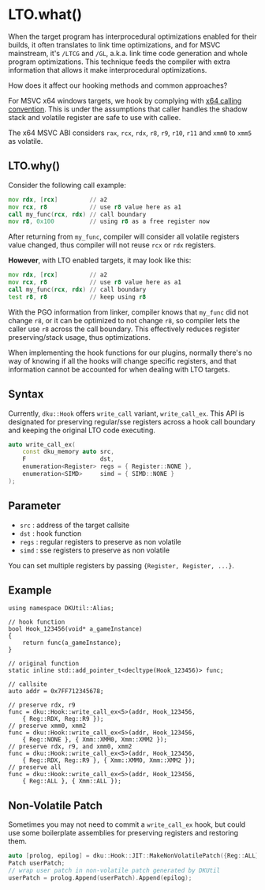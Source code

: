 # LTO.what()

When the target program has interprocedural optimizations enabled for their builds, it often translates to link time optimizations, and for MSVC mainstream, it's `/LTCG` and `/GL`, a.k.a. link time code generation and whole program optimizations. This technique feeds the compiler with extra information that allows it make interprocedural optimizations.  

How does it affect our hooking methods and common approaches?  

For MSVC x64 windows targets, we hook by complying with [x64 calling convention](https://learn.microsoft.com/en-us/cpp/build/x64-calling-convention). This is under the assumptions that caller handles the shadow stack and volatile register are safe to use with callee.  

The x64 MSVC ABI considers `rax`, `rcx`, `rdx`, `r8`, `r9`, `r10`, `r11` and `xmm0` to `xmm5` as volatile.  

## LTO.why()

Consider the following call example: 

```asm
mov rdx, [rcx]         // a2
mov rcx, r8            // use r8 value here as a1
call my_func(rcx, rdx) // call boundary
mov r8, 0x100          // using r8 as a free register now
```

After returning from `my_func`, compiler will consider all volatile registers value changed, thus compiler will not reuse `rcx` or `rdx` registers.

**However**, with LTO enabled targets, it may look like this:

```asm
mov rdx, [rcx]         // a2
mov rcx, r8            // use r8 value here as a1
call my_func(rcx, rdx) // call boundary
test r8, r8            // keep using r8
```

With the PGO information from linker, compiler knows that `my_func` did not change `r8`, or it can be optimized to not change `r8`, so compiler lets the caller use `r8` across the call boundary. This effectively reduces register preserving/stack usage, thus optimizations. 

When implementing the hook functions for our plugins, normally there's no way of knowing if all the hooks will change specific registers, and that information cannot be accounted for when dealing with LTO targets.

## Syntax

Currently, `dku::Hook` offers `write_call` variant, `write_call_ex`. This API is designated for preserving regular/sse registers across a hook call boundary and keeping the original LTO code executing.  

```cpp
auto write_call_ex(
    const dku_memory auto src,
    F                     dst,
    enumeration<Register> regs = { Register::NONE },
    enumeration<SIMD>     simd = { SIMD::NONE }
);
```

## Parameter

+ `src` : address of the target callsite
+ `dst` : hook function
+ `regs` : regular registers to preserve as non volatile
+ `simd` : sse registers to preserve as non volatile

You can set multiple registers by passing `{Register, Register, ...}`.

## Example

```cpp{17,20,23,26}
using namespace DKUtil::Alias;

// hook function
bool Hook_123456(void* a_gameInstance)
{
    return func(a_gameInstance);
}

// original function
static inline std::add_pointer_t<decltype(Hook_123456)> func;

// callsite
auto addr = 0x7FF712345678;

// preserve rdx, r9
func = dku::Hook::write_call_ex<5>(addr, Hook_123456, 
    { Reg::RDX, Reg::R9 });
// preserve xmm0, xmm2
func = dku::Hook::write_call_ex<5>(addr, Hook_123456, 
    { Reg::NONE }, { Xmm::XMM0, Xmm::XMM2 });
// preserve rdx, r9, and xmm0, xmm2
func = dku::Hook::write_call_ex<5>(addr, Hook_123456, 
    { Reg::RDX, Reg::R9 }, { Xmm::XMM0, Xmm::XMM2 });
// preserve all
func = dku::Hook::write_call_ex<5>(addr, Hook_123456, 
    { Reg::ALL }, { Xmm::ALL });
```

## Non-Volatile Patch

Sometimes you may not need to commit a `write_call_ex` hook, but could use some boilerplate assemblies for preserving registers and restoring them.

```cpp
auto [prolog, epilog] = dku::Hook::JIT::MakeNonVolatilePatch({Reg::ALL});
Patch userPatch;
// wrap user patch in non-volatile patch generated by DKUtil
userPatch = prolog.Append(userPatch).Append(epilog);
```
